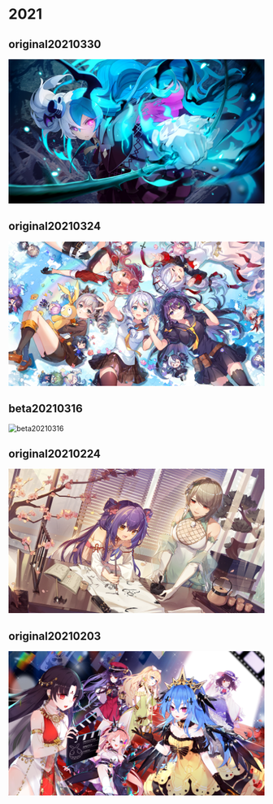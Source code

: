 # 2021

## original20210330

![original20210330](../../.gitbook/assets/original20210330.png)

## original20210324

![](../../.gitbook/assets/original20210324.png)

## beta20210316

![beta20210316](../../.gitbook/assets/beta20210316.png)

## original20210224

![](../../.gitbook/assets/original20210224.png)

## original20210203

![original20210203](../../.gitbook/assets/original20210203.png)

